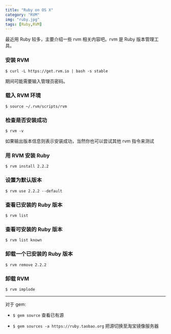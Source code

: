 ```yaml
---
title: "Ruby on OS X"
category: "RVM"
img: "ruby.jpg"
tags: [Ruby,RVM]
---
```

最近用 Ruby 较多，主要介绍一些 rvm 相关内容吧。rvm 是 Ruby 版本管理工具。

### 安装 RVM

`$ curl -L https://get.rvm.io | bash -s stable`

期间可能需要输入管理员密码。

### 载入 RVM 环境

`$ source ~/.rvm/scripts/rvm`

### 检查是否安装成功

`$ rvm -v`

如果输出版本信息则表示安装成功，当然你也可以尝试其他 rvm 指令来测试

### 用 RVM 安装 Ruby

`$ rvm install 2.2.2`

### 设置为默认版本

`$ rvm use 2.2.2 --default`

### 查看已安装的 Ruby 版本

`$ rvm list`

### 查看可安装的 Ruby 版本

`$ rvm list known`

### 卸载一个已安装的 Ruby 版本

`$ rvm remove 2.2.2`

### 卸载 RVM

`$ rvm implode`

***

对于 gem:

* `$ gem source` 查看已有源

* `$ gem sources -a https://ruby.taobao.org` 把源切换至淘宝镜像服务器


